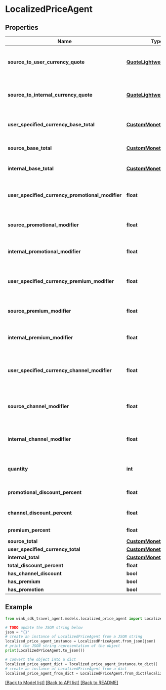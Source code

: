 # LocalizedPriceAgent


## Properties

Name | Type | Description | Notes
------------ | ------------- | ------------- | -------------
**source_to_user_currency_quote** | [**QuoteLightweightAgent**](QuoteLightweightAgent.md) | Hotel to user currency exchange rate. | 
**source_to_internal_currency_quote** | [**QuoteLightweightAgent**](QuoteLightweightAgent.md) | Hotel to wink currency exchange rate. | 
**user_specified_currency_base_total** | [**CustomMonetaryAmount**](CustomMonetaryAmount.md) | Base total in user specified currency. | 
**source_base_total** | [**CustomMonetaryAmount**](CustomMonetaryAmount.md) | Base total in hotel currency. | 
**internal_base_total** | [**CustomMonetaryAmount**](CustomMonetaryAmount.md) | Base total in wink currency. | 
**user_specified_currency_promotional_modifier** | **float** | Promotional modifiers in user specified currency | [optional] 
**source_promotional_modifier** | **float** | Promotional modifiers in hotel currency | [optional] 
**internal_promotional_modifier** | **float** | Promotional modifiers in wink currency | [optional] 
**user_specified_currency_premium_modifier** | **float** | Premium modifiers in user specified currency | [optional] 
**source_premium_modifier** | **float** | Premium modifiers in hotel currency | [optional] 
**internal_premium_modifier** | **float** | Premium modifiers in wink currency | [optional] 
**user_specified_currency_channel_modifier** | **float** | Channel / Membership modifier in user specified currency | [optional] 
**source_channel_modifier** | **float** | Channel / Membership modifier in hotel currency | [optional] 
**internal_channel_modifier** | **float** | Channel / Membership modifier in wink currency | [optional] 
**quantity** | **int** | How many of this item is included in this price | [optional] [default to 1]
**promotional_discount_percent** | **float** | Promotional discount percent | [optional] 
**channel_discount_percent** | **float** | Channel discount percent | [optional] 
**premium_percent** | **float** | Premium percent | [optional] 
**source_total** | [**CustomMonetaryAmount**](CustomMonetaryAmount.md) |  | [optional] 
**user_specified_currency_total** | [**CustomMonetaryAmount**](CustomMonetaryAmount.md) |  | [optional] 
**internal_total** | [**CustomMonetaryAmount**](CustomMonetaryAmount.md) |  | [optional] 
**total_discount_percent** | **float** |  | [optional] 
**has_channel_discount** | **bool** |  | [optional] 
**has_premium** | **bool** |  | [optional] 
**has_promotion** | **bool** |  | [optional] 

## Example

```python
from wink_sdk_travel_agent.models.localized_price_agent import LocalizedPriceAgent

# TODO update the JSON string below
json = "{}"
# create an instance of LocalizedPriceAgent from a JSON string
localized_price_agent_instance = LocalizedPriceAgent.from_json(json)
# print the JSON string representation of the object
print(LocalizedPriceAgent.to_json())

# convert the object into a dict
localized_price_agent_dict = localized_price_agent_instance.to_dict()
# create an instance of LocalizedPriceAgent from a dict
localized_price_agent_from_dict = LocalizedPriceAgent.from_dict(localized_price_agent_dict)
```
[[Back to Model list]](../README.md#documentation-for-models) [[Back to API list]](../README.md#documentation-for-api-endpoints) [[Back to README]](../README.md)


